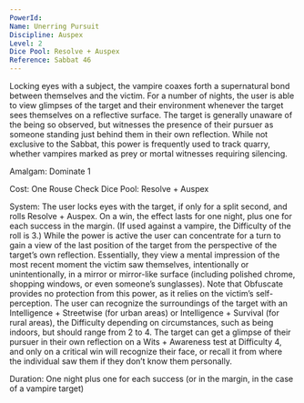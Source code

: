 ```yaml
---
PowerId: 
Name: Unerring Pursuit
Discipline: Auspex
Level: 2
Dice Pool: Resolve + Auspex
Reference: Sabbat 46
---
```

Locking eyes with a subject, the vampire coaxes forth a supernatural bond between themselves and the victim. For a number of nights, the user is able to view glimpses of the target and their environment whenever the target sees themselves on a reflective surface. The target is generally unaware of the being so observed, but witnesses the presence of their pursuer as someone standing just behind them in their own reflection. While not exclusive to the Sabbat, this power is frequently used to track quarry, whether vampires marked as prey or mortal witnesses requiring silencing. 

Amalgam: Dominate 1

Cost: One Rouse Check Dice Pool: Resolve + Auspex 

System: The user locks eyes with the target, if only for a split second, and rolls Resolve + Auspex. On a win, the effect lasts for one night, plus one for each success in the margin. (If used against a vampire, the Difficulty of the roll is 3.) While the power is active the user can concentrate for a turn to gain a view of the last position of the target from the perspective of the target’s own reflection. Essentially, they view a mental impression of the most recent moment the victim saw themselves, intentionally or unintentionally, in a mirror or mirror-like surface (including polished chrome, shopping windows, or even someone’s sunglasses). Note that Obfuscate provides no protection from this power, as it relies on the victim’s self-perception. The user can recognize the surroundings of the target with an Intelligence + Streetwise (for urban areas) or Intelligence + Survival (for rural areas), the Difficulty depending on circumstances, such as being indoors, but should range from 2 to 4. The target can get a glimpse of their pursuer in their own reflection on a Wits + Awareness test at Difficulty 4, and only on a critical win will recognize their face, or recall it from where the individual saw them if they don’t know them personally. 

Duration: One night plus one for each success (or in the margin, in the case of a vampire target)